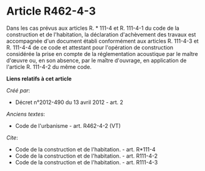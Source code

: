 # Article R462-4-3

Dans les cas prévus aux articles R. * 111-4 et R. 111-4-1 du code de la construction et de l'habitation, la déclaration
d'achèvement des travaux est accompagnée d'un document établi conformément aux articles R. 111-4-3 et R. 111-4-4 de ce code
et attestant pour l'opération de construction considérée la prise en compte de la réglementation acoustique par le maître
d'œuvre ou, en son absence, par le maître d'ouvrage, en application de l'article R. 111-4-2 du même code.

**Liens relatifs à cet article**

_Créé par_:

  - Décret n°2012-490 du 13 avril 2012 - art. 2

_Anciens textes_:

  - Code de l'urbanisme - art. R462-4-2 (VT)

_Cite_:

  - Code de la construction et de l'habitation. - art. R*111-4
  - Code de la construction et de l'habitation. - art. R111-4-2
  - Code de la construction et de l'habitation. - art. R111-4-3
